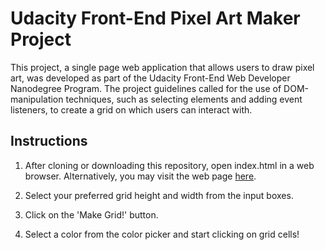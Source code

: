 # Udacity Front-End Pixel Art Maker Project

This project, a single page web application that allows users to draw pixel art, was developed as part of the Udacity Front-End Web Developer Nanodegree Program. The project guidelines called for the use of DOM-manipulation techniques, such as selecting elements and adding event listeners, to create a grid on which users can interact with.

## Instructions

1. After cloning or downloading this repository, open index.html in a web browser. Alternatively, you may visit the web page [here](https://abequinonez.github.io/udacity-frontend-pixel-art).

2. Select your preferred grid height and width from the input boxes.

3. Click on the 'Make Grid!' button.

4. Select a color from the color picker and start clicking on grid cells!